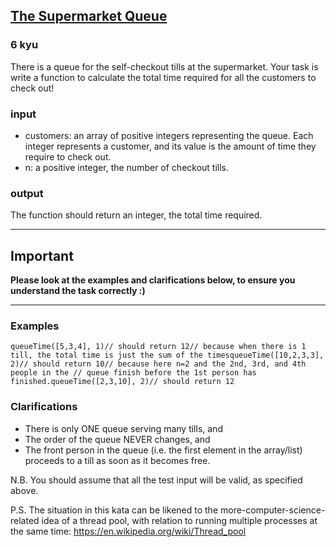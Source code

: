 <h2><a href=https://www.codewars.com/kata/57b06f90e298a7b53d000a86/train/go target="_blank">The Supermarket Queue</a></h2><h3>6 kyu</h3><p>There is a queue for the self-checkout tills at the supermarket. Your task is write a function to calculate the total time required for all the customers to check out!</p><h3 id="input">input</h3><ul><li>customers: an array of positive integers representing the queue. Each integer represents a customer, and its value is the amount of time they require to check out.</li><li>n: a positive integer, the number of checkout tills.</li></ul><h3 id="output">output</h3><p>The function should return an integer, the total time required.</p><hr><h2 id="important">Important</h2><p><strong>Please look at the examples and clarifications below, to ensure you understand the task correctly :)</strong></p><hr><h3 id="examples">Examples</h3><pre><code class="language-javascript"><span class="cm-variable">queueTime</span>([<span class="cm-number">5</span>,<span class="cm-number">3</span>,<span class="cm-number">4</span>], <span class="cm-number">1</span>)<span class="cm-comment">// should return 12</span><span class="cm-comment">// because when there is 1 till, the total time is just the sum of the times</span><span class="cm-variable">queueTime</span>([<span class="cm-number">10</span>,<span class="cm-number">2</span>,<span class="cm-number">3</span>,<span class="cm-number">3</span>], <span class="cm-number">2</span>)<span class="cm-comment">// should return 10</span><span class="cm-comment">// because here n=2 and the 2nd, 3rd, and 4th people in the </span><span class="cm-comment">// queue finish before the 1st person has finished.</span><span class="cm-variable">queueTime</span>([<span class="cm-number">2</span>,<span class="cm-number">3</span>,<span class="cm-number">10</span>], <span class="cm-number">2</span>)<span class="cm-comment">// should return 12</span></code></pre><pre style="display: none;"><code class="language-haskell"><span class="cm-variable">queueTime</span> [<span class="cm-number">5</span>,<span class="cm-number">3</span>,<span class="cm-number">4</span>] <span class="cm-number">1</span><span class="cm-comment">-- should return 12</span><span class="cm-comment">-- because when there is 1 till, the total time is just the sum of the times</span><span class="cm-variable">queueTime</span> [<span class="cm-number">10</span>,<span class="cm-number">2</span>,<span class="cm-number">3</span>,<span class="cm-number">3</span>] <span class="cm-number">2</span><span class="cm-comment">-- should return 10</span><span class="cm-comment">-- because here n=2 and the 2nd, 3rd, and 4th people in the </span><span class="cm-comment">-- queue finish before the 1st person has finished.</span><span class="cm-variable">queueTime</span> [<span class="cm-number">2</span>,<span class="cm-number">3</span>,<span class="cm-number">10</span>] <span class="cm-number">2</span><span class="cm-comment">-- should return 12</span></code></pre><pre style="display: none;"><code class="language-python"><span class="cm-variable">queue_time</span>([<span class="cm-number">5</span>,<span class="cm-number">3</span>,<span class="cm-number">4</span>], <span class="cm-number">1</span>)<span class="cm-comment"># should return 12</span><span class="cm-comment"># because when n=1, the total time is just the sum of the times</span><span class="cm-variable">queue_time</span>([<span class="cm-number">10</span>,<span class="cm-number">2</span>,<span class="cm-number">3</span>,<span class="cm-number">3</span>], <span class="cm-number">2</span>)<span class="cm-comment"># should return 10</span><span class="cm-comment"># because here n=2 and the 2nd, 3rd, and 4th people in the </span><span class="cm-comment"># queue finish before the 1st person has finished.</span><span class="cm-variable">queue_time</span>([<span class="cm-number">2</span>,<span class="cm-number">3</span>,<span class="cm-number">10</span>], <span class="cm-number">2</span>)<span class="cm-comment"># should return 12</span></code></pre><pre style="display: none;"><code class="language-ruby"><span class="cm-variable">queue_time</span>([<span class="cm-number">5</span>,<span class="cm-number">3</span>,<span class="cm-number">4</span>], <span class="cm-number">1</span>)<span class="cm-comment"># should return 12</span><span class="cm-comment"># because when n=1, the total time is just the sum of the times</span><span class="cm-variable">queue_time</span>([<span class="cm-number">10</span>,<span class="cm-number">2</span>,<span class="cm-number">3</span>,<span class="cm-number">3</span>], <span class="cm-number">2</span>)<span class="cm-comment"># should return 10</span><span class="cm-comment"># because here n=2 and the 2nd, 3rd, and 4th people in the </span><span class="cm-comment"># queue finish before the 1st person has finished.</span><span class="cm-variable">queue_time</span>([<span class="cm-number">2</span>,<span class="cm-number">3</span>,<span class="cm-number">10</span>], <span class="cm-number">2</span>)<span class="cm-comment"># should return 12</span></code></pre><pre style="display: none;"><code class="language-cpp"><span class="cm-variable">queueTime</span>(<span class="cm-variable">std::vector</span><span class="cm-operator">&lt;</span><span class="cm-type">int</span><span class="cm-operator">&gt;</span>{<span class="cm-number">5</span>,<span class="cm-number">3</span>,<span class="cm-number">4</span>}, <span class="cm-number">1</span>)<span class="cm-comment">// should return 12</span><span class="cm-comment">// because when n=1, the total time is just the sum of the times</span><span class="cm-variable">queueTime</span>(<span class="cm-variable">std::vector</span><span class="cm-operator">&lt;</span><span class="cm-type">int</span><span class="cm-operator">&gt;</span>{<span class="cm-number">10</span>,<span class="cm-number">2</span>,<span class="cm-number">3</span>,<span class="cm-number">3</span>}, <span class="cm-number">2</span>)<span class="cm-comment">// should return 10</span><span class="cm-comment">// because here n=2 and the 2nd, 3rd, and 4th people in the </span><span class="cm-comment">// queue finish before the 1st person has finished.</span><span class="cm-variable">queueTime</span>(<span class="cm-variable">std::vector</span><span class="cm-operator">&lt;</span><span class="cm-type">int</span><span class="cm-operator">&gt;</span>{<span class="cm-number">2</span>,<span class="cm-number">3</span>,<span class="cm-number">10</span>}, <span class="cm-number">2</span>)<span class="cm-comment">// should return 12</span></code></pre><pre style="display: none;"><code class="language-fsharp"><span class="cm-variable">queueTime</span> [<span class="cm-number">5</span>;<span class="cm-number">3</span>;<span class="cm-number">4</span>] <span class="cm-number">1</span><span class="cm-comment">// should return 12</span><span class="cm-comment">// because when there is 1 till, the total time is just the sum of the times</span><span class="cm-variable">queueTime</span> [<span class="cm-number">10</span>;<span class="cm-number">2</span>;<span class="cm-number">3</span>;<span class="cm-number">3</span>] <span class="cm-number">2</span><span class="cm-comment">// should return 10</span><span class="cm-comment">// because here n=2 and the 2nd, 3rd, and 4th people in the </span><span class="cm-comment">// queue finish before the 1st person has finished.</span><span class="cm-variable">queueTime</span> [<span class="cm-number">2</span>;<span class="cm-number">3</span>;<span class="cm-number">10</span>] <span class="cm-number">2</span><span class="cm-comment">// should return 12</span></code></pre><pre style="display: none;"><code class="language-c"><span class="cm-type">int</span> <span class="cm-variable">customers1</span>[] <span class="cm-operator">=</span> {<span class="cm-number">5</span>, <span class="cm-number">3</span>, <span class="cm-number">4</span>};<span class="cm-type">int</span> <span class="cm-variable">customers1_length</span> <span class="cm-operator">=</span> <span class="cm-number">3</span>;<span class="cm-type">int</span> <span class="cm-variable">n1</span> <span class="cm-operator">=</span> <span class="cm-number">1</span>;<span class="cm-variable">queueTime</span>(<span class="cm-variable">customers1</span>, <span class="cm-variable">customers1_length</span>, <span class="cm-variable">n1</span>)<span class="cm-comment">// should return 12</span><span class="cm-comment">// because when n=1, the total time is just the sum of the times</span><span class="cm-type">int</span> <span class="cm-variable">customers2</span>[] <span class="cm-operator">=</span> {<span class="cm-number">10</span>, <span class="cm-number">2</span>, <span class="cm-number">3</span>, <span class="cm-number">3</span>};<span class="cm-type">int</span> <span class="cm-variable">customers2_length</span> <span class="cm-operator">=</span> <span class="cm-number">4</span>;<span class="cm-type">int</span> <span class="cm-variable">n2</span> <span class="cm-operator">=</span> <span class="cm-number">2</span>;<span class="cm-variable">queueTime</span>(<span class="cm-variable">customers2</span>, <span class="cm-variable">customers2_length</span>, <span class="cm-variable">n2</span>)<span class="cm-comment">// should return 10</span><span class="cm-comment">// because here n=2 and the 2nd, 3rd, and 4th people in the </span><span class="cm-comment">// queue finish before the 1st person has finished.</span><span class="cm-type">int</span> <span class="cm-variable">customers3</span>[] <span class="cm-operator">=</span> {<span class="cm-number">2</span>, <span class="cm-number">3</span>, <span class="cm-number">10</span>};<span class="cm-type">int</span> <span class="cm-variable">customers3_length</span> <span class="cm-operator">=</span> <span class="cm-number">3</span>;<span class="cm-type">int</span> <span class="cm-variable">n3</span> <span class="cm-operator">=</span> <span class="cm-number">2</span>;<span class="cm-variable">queueTime</span>(<span class="cm-variable">customers3</span>, <span class="cm-variable">customers3_length</span>, <span class="cm-variable">n3</span>)<span class="cm-comment">// should return 12</span></code></pre><pre style="display: none;"><code class="language-cobol">      QueueTime [<span class="cm-number">5</span>,<span class="cm-number">3</span>,<span class="cm-number">4</span>] <span class="cm-number">1</span> <span class="cm-builtin">=</span><span class="cm-builtin">&gt;</span> <span class="cm-number">12</span>      <span class="cm-comment">* because when there is 1 till, the total time is just the sum of the times</span>      QueueTime [<span class="cm-number">10</span>,<span class="cm-number">2</span>,<span class="cm-number">3</span>,<span class="cm-number">3</span>] <span class="cm-number">2</span> <span class="cm-builtin">=</span><span class="cm-builtin">&gt;</span> <span class="cm-number">10</span>      <span class="cm-comment">*  because here n=2 and the 2nd, 3rd, and 4th people in the </span>      <span class="cm-comment">* queue finish before the 1st person has finished.</span>      QueueTime [<span class="cm-number">2</span>,<span class="cm-number">3</span>,<span class="cm-number">10</span>] <span class="cm-number">2</span> <span class="cm-builtin">=</span><span class="cm-builtin">&gt;</span> <span class="cm-number">12</span></code></pre><h3 id="clarifications">Clarifications</h3><ul><li>There is only ONE queue serving many tills, and</li><li>The order of the queue NEVER changes, and</li><li>The front person in the queue (i.e. the first element in the array/list) proceeds to a till as soon as it becomes free.</li></ul><p>N.B. You should assume that all the test input will be valid, as specified above.</p><p>P.S. The situation in this kata can be likened to the more-computer-science-related idea of a thread pool, with relation to running multiple processes at the same time: <a href="https://en.wikipedia.org/wiki/Thread_pool" data-turbolinks="false" target="_blank">https://en.wikipedia.org/wiki/Thread_pool</a></p>